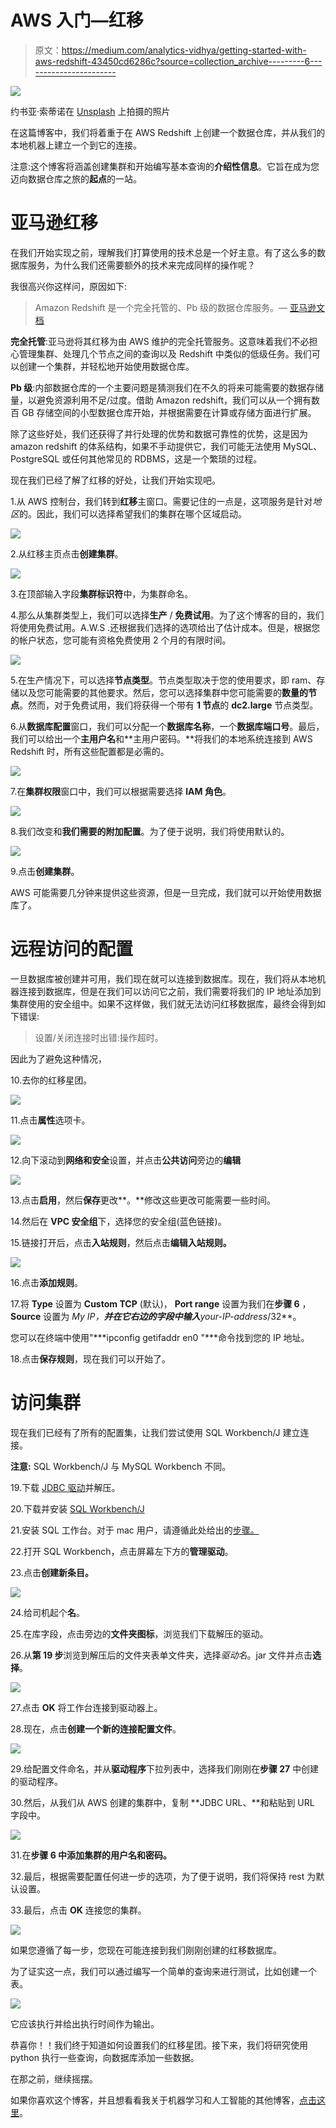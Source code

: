 # AWS 入门—红移

> 原文：<https://medium.com/analytics-vidhya/getting-started-with-aws-redshift-43450cd6286c?source=collection_archive---------6----------------------->

![](img/c29c4e51334fbaed8e02ce0decc60d92.png)

约书亚·索蒂诺在 [Unsplash](https://unsplash.com?utm_source=medium&utm_medium=referral) 上拍摄的照片

在这篇博客中，我们将着重于在 AWS Redshift 上创建一个数据仓库，并从我们的本地机器上建立一个到它的连接。

注意:这个博客将涵盖创建集群和开始编写基本查询的**介绍性信息**。它旨在成为您迈向数据仓库之旅的**起点**的一站。

# 亚马逊红移

在我们开始实现之前，理解我们打算使用的技术总是一个好主意。有了这么多的数据库服务，为什么我们还需要额外的技术来完成同样的操作呢？

我很高兴你这样问，原因如下:

> Amazon Redshift 是一个完全托管的、Pb 级的数据仓库服务。— [亚马逊文档](https://docs.aws.amazon.com/redshift/latest/mgmt/welcome.html)

**完全托管**:亚马逊将其红移为由 AWS 维护的完全托管服务。这意味着我们不必担心管理集群、处理几个节点之间的查询以及 Redshift 中类似的低级任务。我们可以创建一个集群，并轻松地开始使用数据仓库。

**Pb 级**:内部数据仓库的一个主要问题是猜测我们在不久的将来可能需要的数据存储量，以避免资源利用不足/过度。借助 Amazon redshift，我们可以从一个拥有数百 GB 存储空间的小型数据仓库开始，并根据需要在计算或存储方面进行扩展。

除了这些好处，我们还获得了并行处理的优势和数据可靠性的优势，这是因为 amazon redshift 的体系结构，如果不手动提供它，我们可能无法使用 MySQL、PostgreSQL 或任何其他常见的 RDBMS，这是一个繁琐的过程。

现在我们已经了解了红移的好处，让我们开始实现吧。

1.从 AWS 控制台，我们转到**红移**主窗口。需要记住的一点是，这项服务是针对*地区*的。因此，我们可以选择希望我们的集群在哪个区域启动。

![](img/11bc7c362334a1357887c99f35e26967.png)

2.从红移主页点击**创建集群**。

![](img/4882be502595f6a65658242fbc2641be.png)

3.在顶部输入字段**集群标识符**中，为集群命名。

4.那么从集群类型上，我们可以选择**生产** / **免费试用**。为了这个博客的目的，我们将使用免费试用。A.W.S .还根据我们选择的选项给出了估计成本。但是，根据您的帐户状态，您可能有资格免费使用 2 个月的有限时间。

![](img/558f61668faef30dbaa4a2308451d2e2.png)

5.在生产情况下，可以选择**节点类型**。节点类型取决于您的使用要求，即 ram、存储以及您可能需要的其他要求。然后，您可以选择集群中您可能需要的**数量的节点**。然而，对于免费试用，我们将获得一个带有 **1 节点**的 **dc2.large** 节点类型。

6.从**数据库配置**窗口，我们可以分配一个**数据库名称**，一个**数据库端口号**。最后，我们可以给出一个**主用户名**和**主用户密码。**将我们的本地系统连接到 AWS Redshift 时，所有这些配置都是必需的。

![](img/29560fcc6fa98cdccd422869275256ce.png)

7.在**集群权限**窗口中，我们可以根据需要选择 **IAM 角色**。

![](img/c57eaf00aa24508849c889bf84a1202d.png)

8.我们改变和**我们需要的附加配置**。为了便于说明，我们将使用默认的。

![](img/63126a04933b0f4bd880d0b156df5bb1.png)

9.点击**创建集群**。

AWS 可能需要几分钟来提供这些资源，但是一旦完成，我们就可以开始使用数据库了。

# 远程访问的配置

一旦数据库被创建并可用，我们现在就可以连接到数据库。现在，我们将从本地机器连接到数据库，但是在我们可以访问它之前，我们需要将我们的 IP 地址添加到集群使用的安全组中。如果不这样做，我们就无法访问红移数据库，最终会得到如下错误:

> 设置/关闭连接时出错:操作超时。

因此为了避免这种情况，

10.去你的红移星团。

![](img/12f968468ed7c13849376b159b482657.png)

11.点击**属性**选项卡。

![](img/d1dfa6f586e2b741fa3e2366ccd32cfa.png)

12.向下滚动到**网络和安全**设置，并点击**公共访问**旁边的**编辑**

![](img/9ca3bd10e8456cb2589d0281269a9b75.png)

13.点击**启用**，然后**保存**更改**。**修改这些更改可能需要一些时间。

14.然后在 **VPC 安全组**下，选择您的安全组(蓝色链接)。

15.链接打开后，点击**入站规则**，然后点击**编辑入站规则。**

![](img/4019ae6caec995665ca97a5a2d851dc4.png)

16.点击**添加规则**。

17.将 **Type** 设置为 **Custom TCP** (默认)， **Port range** 设置为我们在**步骤 6** ， **Source** 设置为 **My IP，**并在它右边的字段中输入***your-IP-address*/32**。

您可以在终端中使用"***ipconfig getifaddr en0 "***命令找到您的 IP 地址。

18.点击**保存规则**，现在我们可以开始了。

# **访问集群**

现在我们已经有了所有的配置集，让我们尝试使用 SQL Workbench/J 建立连接。

**注意:** SQL Workbench/J 与 MySQL Workbench 不同。

19.下载 [JDBC 驱动](https://docs.aws.amazon.com/redshift/latest/mgmt/configure-jdbc-connection.html#download-jdbc-driver)并解压。

20.下载并安装 [SQL Workbench/J](https://adoptopenjdk.net/)

21.安装 SQL 工作台。对于 mac 用户，请遵循此处给出的[步骤。](https://www.sql-workbench.eu/macos-binary.html)

22.打开 SQL Workbench，点击屏幕左下方的**管理驱动**。

23.点击**创建新条目。**

![](img/3e3d685e26eeecae9f421d1e54e1a7a9.png)

24.给司机起个**名**。

25.在库字段，点击旁边的**文件夹图标**，浏览我们下载解压的驱动。

26.从**第 19 步**浏览到解压后的文件夹表单文件夹，选择*驱动名*。jar 文件并点击**选择**。

![](img/a5ea6f5410608172bac4d32b3a325159.png)

27.点击 **OK** 将工作台连接到驱动器上。

28.现在，点击**创建一个新的连接配置文件**。

![](img/e69f7c444d8a7082f1ea4d718fc4f6b2.png)

29.给配置文件命名，并从**驱动程序**下拉列表中，选择我们刚刚在**步骤 27** 中创建的驱动程序。

30.然后，从我们从 AWS 创建的集群中，复制 **JDBC URL、**和粘贴到 URL 字段中。

![](img/394170668aba43b11f521469e0fe8d62.png)

31.在**步骤 6 中添加集群的用户名和密码。**

32.最后，根据需要配置任何进一步的选项，为了便于说明，我们将保持 rest 为默认设置。

33.最后，点击 **OK** 连接您的集群。

![](img/3a397b827bcdb0d5cb81add729ccd3de.png)

如果您遵循了每一步，您现在可能连接到我们刚刚创建的红移数据库。

为了证实这一点，我们可以通过编写一个简单的查询来进行测试，比如创建一个表。

![](img/3f85e38ceaf9a0e5df8e56d0c321c2a3.png)

它应该执行并给出执行时间作为输出。

恭喜你！！我们终于知道如何设置我们的红移星团。接下来，我们将研究使用 python 执行一些查询，向数据库添加一些数据。

在那之前，继续摇摆。

如果你喜欢这个博客，并且想看看我关于机器学习和人工智能的其他博客，[点击这里](https://vachan15.medium.com/index-link-to-all-my-blogs-98efca323fa8)。